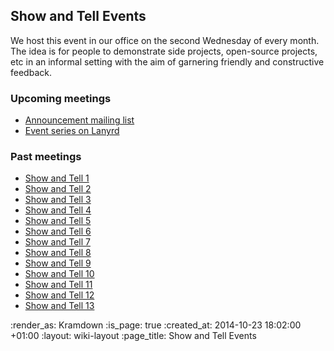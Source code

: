 Show and Tell Events
--------------------

We host this event in our office on the second Wednesday of every month. The idea is for people to demonstrate side projects, open-source projects, etc in an informal setting with the aim of garnering friendly and constructive feedback.

### Upcoming meetings

* [Announcement mailing list](https://groups.google.com/a/gofreerange.com/d/forum/show-and-tell)
* [Event series on Lanyrd](http://lanyrd.com/series/gfr-show-and-tell/)

### Past meetings

* [Show and Tell 1](/week-274#show-and-tell)
* [Show and Tell 2](/week-286#show-and-tell)
* [Show and Tell 3](/week-286#show-and-tell)
* [Show and Tell 4](/show-and-tell-4)
* [Show and Tell 5](/show-and-tell-5)
* [Show and Tell 6](/show-and-tell-6)
* [Show and Tell 7](/show-and-tell-7)
* [Show and Tell 8](/show-and-tell-8)
* [Show and Tell 9](/show-and-tell-9)
* [Show and Tell 10](/show-and-tell-10)
* [Show and Tell 11](/show-and-tell-11)
* [Show and Tell 12](/show-and-tell-12)
* [Show and Tell 13](/show-and-tell-13)

:render_as: Kramdown
:is_page: true
:created_at: 2014-10-23 18:02:00 +01:00
:layout: wiki-layout
:page_title: Show and Tell Events
